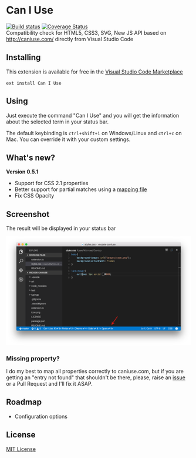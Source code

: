 # Can I Use
[![Build status](https://img.shields.io/travis/akamud/vscode-caniuse/master.svg)](https://travis-ci.org/akamud/vscode-caniuse) [![Coverage Status](https://coveralls.io/repos/akamud/vscode-caniuse/badge.svg?branch=master&service=github)](https://coveralls.io/github/akamud/vscode-caniuse?branch=master)  
Compatibility check for HTML5, CSS3, SVG, New JS API based on http://caniuse.com/ directly from Visual Studio Code

## Installing

This extension is available for free in the [Visual Studio Code Marketplace](https://marketplace.visualstudio.com/items/akamud.vscode-caniuse)  
```
ext install Can I Use
```

## Using

Just execute the command "Can I Use" and you will get the information about the selected term in your status bar.

The default keybinding is `ctrl+shift+i` on Windows/Linux and `ctrl+c` on Mac. You can override it with your custom settings.

## What's new?

**Version 0.5.1**  
* Support for CSS 2.1 properties
* Better support for partial matches using a [mapping file](https://github.com/akamud/vscode-caniuse/blob/master/data/rulesDictionary.json)
* Fix CSS Opacity

## Screenshot

The result will be displayed in your status bar

![](https://raw.githubusercontent.com/akamud/vscode-caniuse/master/screenshot.png)

### Missing property?

I do my best to map all properties correctly to caniuse.com, but if you are getting an "entry not found" that shouldn't be there, please, raise an [issue](https://github.com/akamud/vscode-caniuse/issues) or a Pull Request and I'll fix it ASAP.

## Roadmap

* Configuration options

## License
[MIT License](https://raw.githubusercontent.com/akamud/vscode-caniuse/master/LICENSE)
